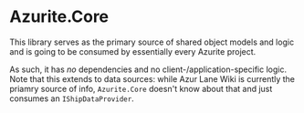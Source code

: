 # Azurite.Core

This library serves as the primary source of shared object models and logic and is going to be consumed by essentially every Azurite project.

As such, it has *no* dependencies and no client-/application-specific logic. Note that this extends to data sources: while Azur Lane Wiki is currently the priamry source of info, `Azurite.Core` doesn't know about that and just consumes an `IShipDataProvider`.